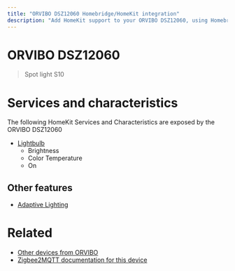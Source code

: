```yaml
---
title: "ORVIBO DSZ12060 Homebridge/HomeKit integration"
description: "Add HomeKit support to your ORVIBO DSZ12060, using Homebridge, Zigbee2MQTT and homebridge-z2m."
---
```

<!---
This file has been GENERATED using src/docgen/docgen.ts
DO NOT EDIT THIS FILE MANUALLY!
-->
# ORVIBO DSZ12060
> Spot light S10


# Services and characteristics
The following HomeKit Services and Characteristics are exposed by
the ORVIBO DSZ12060

* [Lightbulb](../../light.md)
  * Brightness
  * Color Temperature
  * On

## Other features
* [Adaptive Lighting](../../light.md)

# Related
* [Other devices from ORVIBO](../index.md#orvibo)
* [Zigbee2MQTT documentation for this device](https://www.zigbee2mqtt.io/devices/DSZ12060.html)